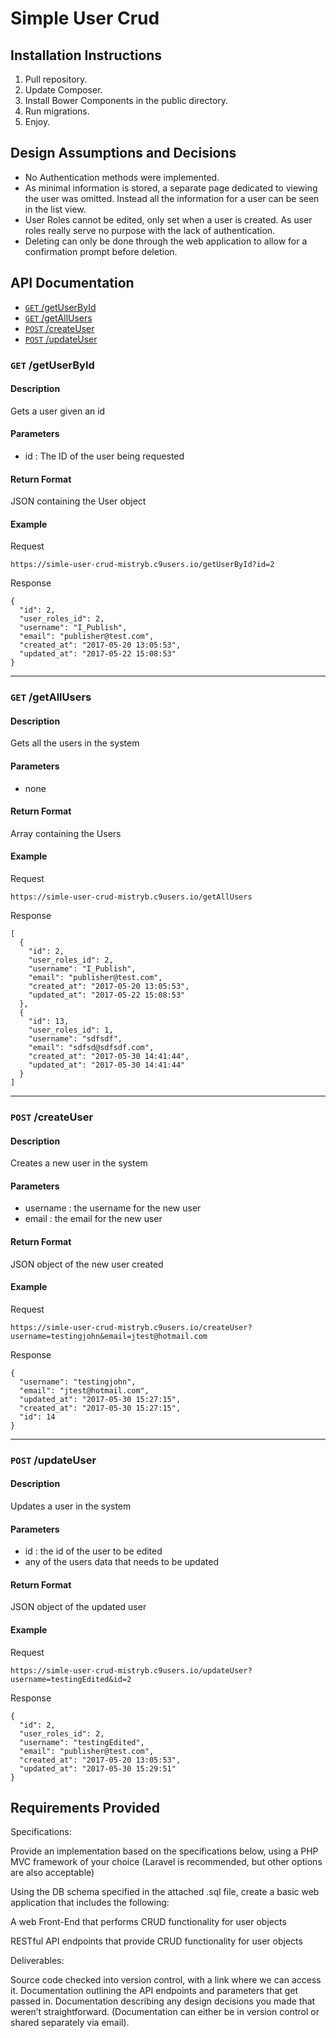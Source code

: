 # Simple User Crud

## Installation Instructions
1. Pull repository.
2. Update Composer.
3. Install Bower Components in the public directory.
4. Run migrations.
5. Enjoy.

## Design Assumptions and Decisions
* No Authentication methods were implemented.
* As minimal information is stored, a separate page dedicated to viewing the user was omitted. Instead all the information for a user can be seen in the list view.
* User Roles cannot be edited, only set when a user is created. As user roles really serve no purpose with the lack of authentication. 
* Deleting can only be done through the web application to allow for a confirmation prompt before deletion.

## API Documentation
* [`GET` /getUserById](#get-getuserbyid)
* [`GET` /getAllUsers](#get-getallusers)
* [`POST` /createUser](#post-createuser)
* [`POST` /updateUser](#post-updateUser)

### `GET` /getUserById
#### Description
Gets a user given an id
#### Parameters
* id : The ID of the user being requested
#### Return Format
JSON containing the User object
#### Example
Request
```
https://simle-user-crud-mistryb.c9users.io/getUserById?id=2
```

Response
```
{
  "id": 2,
  "user_roles_id": 2,
  "username": "I_Publish",
  "email": "publisher@test.com",
  "created_at": "2017-05-20 13:05:53",
  "updated_at": "2017-05-22 15:08:53"
}
```
---
### `GET` /getAllUsers
#### Description
Gets all the users in the system
#### Parameters
* none
#### Return Format
Array containing the Users
#### Example
Request
```
https://simle-user-crud-mistryb.c9users.io/getAllUsers
```

Response
```
[
  {
    "id": 2,
    "user_roles_id": 2,
    "username": "I_Publish",
    "email": "publisher@test.com",
    "created_at": "2017-05-20 13:05:53",
    "updated_at": "2017-05-22 15:08:53"
  },
  {
    "id": 13,
    "user_roles_id": 1,
    "username": "sdfsdf",
    "email": "sdfsd@sdfsdf.com",
    "created_at": "2017-05-30 14:41:44",
    "updated_at": "2017-05-30 14:41:44"
  }
]
```
---

### `POST` /createUser
#### Description
Creates a new user in the system
#### Parameters
* username : the username for the new user
* email : the email for the new user
#### Return Format
JSON object of the new user created
#### Example
Request
```
https://simle-user-crud-mistryb.c9users.io/createUser?username=testingjohn&email=jtest@hotmail.com
```

Response
```
{
  "username": "testingjohn",
  "email": "jtest@hotmail.com",
  "updated_at": "2017-05-30 15:27:15",
  "created_at": "2017-05-30 15:27:15",
  "id": 14
}
```
---


### `POST` /updateUser
#### Description
Updates a user in the system
#### Parameters
* id : the id of the user to be edited
* any of the users data that needs to be updated
#### Return Format
JSON object of the updated user
#### Example
Request
```
https://simle-user-crud-mistryb.c9users.io/updateUser?username=testingEdited&id=2

```

Response
```
{
  "id": 2,
  "user_roles_id": 2,
  "username": "testingEdited",
  "email": "publisher@test.com",
  "created_at": "2017-05-20 13:05:53",
  "updated_at": "2017-05-30 15:29:51"
}
```


## Requirements Provided

Specifications:

Provide an implementation based on the specifications below, using a PHP MVC framework of your choice (Laravel is recommended, but other options are also acceptable)

Using the DB schema specified in the attached .sql file, create a basic web application that includes the following:

A web Front-End that performs CRUD functionality for user objects

RESTful API endpoints that provide CRUD functionality for user objects

Deliverables:

Source code checked into version control, with a link where we can access it.
Documentation outlining the API endpoints and parameters that get passed in. 
Documentation describing any design decisions you made that weren’t straightforward. 
(Documentation can either be in version control or shared separately via email). 

